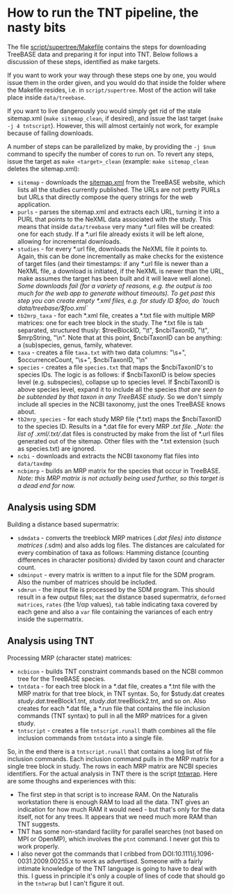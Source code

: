 How to run the TNT pipeline, the nasty bits
===========================================

The file [script/supertree/Makefile](https://github.com/TreeBASE/supertreebase/blob/master/script/supertree/Makefile) 
contains the steps for downloading TreeBASE data and preparing it for input into TNT. Below follows a discussion of
these steps, identified as make targets. 

If you want to work your way through these steps one by one, you would issue them in the order given, and you would do 
that inside the folder where the Makefile resides, i.e. in `script/supertree`. Most of the action will take place 
inside `data/treebase`. 

If you want to live dangerously you would simply get rid of the stale sitemap.xml (`make sitemap_clean`, if desired), 
and issue the last target (`make -j 4 tntscript`). However, this will almost certainly not work, for example because 
of failing downloads. 

A number of steps can be parallelized by make, by providing the `-j $num` command to specify the number of cores to 
run on. To revert any steps, issue the target as `make <target>_clean` (example: `make sitemap_clean` deletes the
sitemap.xml):

- `sitemap` - downloads the [sitemap.xml](http://treebase.org/treebase-web/sitemap.xml) from the TreeBASE website,
which lists all the studies currently published. The URLs are not pretty PURLs but URLs that directly compose the
query strings for the web application.
- `purls` - parses the sitemap.xml and extracts each URL, turning it into a PURL that points to the NeXML data
associated with the study. This means that inside `data/treebase` very many *.url files will be created: one for
each study. If a *.url file already exists it will be left alone, allowing for incremental downloads.
- `studies` - for every *.url file, downloads the NeXML file it points to. Again, this can be done incrementally
as make checks for the existence of target files (and their timestamps: if any *.url file is newer than a NeXML
file, a download is initiated, if the NeXML is newer than the URL, make assumes the target has been built and it
will leave well alone). _Some downloads fail (for a variety of reasons, e.g. the output is too much for
the web app to generate without timeouts). To get past this step you can create empty *.xml files, e.g. for 
study ID $foo, do `touch data/treebase/$foo.xml`_
- `tb2mrp_taxa` - for each *.xml file, creates a *.txt file with multiple MRP matrices: one for each tree block in
the study. The *.txt file is tab separated, structured thusly: $treeBlockID, "\t", $ncbiTaxonID, "\t", $mrpString, "\n".
Note that at this point, $ncbiTaxonID can be anything: a (sub)species, genus, family, whatever.
- `taxa` - creates a file `taxa.txt` with two data columns: "\s+", $occurrenceCount, "\s+", $ncbiTaxonID, "\n"
- `species` - creates a file `species.txt` that maps the $ncbiTaxonID's to species IDs. The logic is as follows: if 
$ncbiTaxonID is below species level (e.g. subspecies), collapse up to species level. If $ncbiTaxonID is above species
level, expand it to include all the species _that are seen to be subtended by that taxon in any TreeBASE study_. So we
don't simply include all species in the NCBI taxonomy, just the ones TreeBASE knows about.
- `tb2mrp_species` - for each study MRP file (*.txt) maps the $ncbiTaxonID to the species ID. Results in a *.dat
file for every MRP *.txt file. _Note: the list of *.xml/*.txt/*.dat files is constructed by make from the list
of *.url files generated out of the sitemap. Other files with the *.txt extension (such as species.txt) are ignored.
- `ncbi` - downloads and extracts the NCBI taxonomy flat files into `data/taxdmp`
- `ncbimrp` - builds an MRP matrix for the species that occur in TreeBASE. _Note: this MRP matrix is not actually being
used further, so this target is a dead end for now._

Analysis using SDM 
------------------------------

Building a distance based supermatrix:
- `sdmdata` - converts the treeblock MRP matrices (*.dat files) into distance matrices (*.sdm) and also adds log files.
The distances are calculated for every combination of taxa as follows: Hamming distance (counting differences in character
positions) divided by taxon count and character count.
- `sdminput` - every matrix is written to a input file for the SDM program. Also the number of matrices should be included.
- `sdmrun` - the input file is processed by the SDM program. This should result in a few output files; `mat` the distance 
based supermatrix, `deformed matrices`, `rates` (the 1/αp values), `tab` table indicating taxa covered by each gene and 
also a `var` file containing the variances of each entry inside the supermatrix. 

Analysis using TNT 
------------------------------

Processing MRP (character state) matrices:

- `ncbicon` - builds TNT constraint commands based on the NCBI common tree for the TreeBASE species.
- `tntdata` - for each tree block in a *.dat file, creates a *.tnt file with the MRP matrix for that tree block, in TNT
syntax. So, for $study.dat creates $study.dat.$treeBlock1.tnt, $study.dat.$treeBlock2.tnt, and so on. Also creates 
for each *.dat file, a *.run file that contains the file inclusion commands (TNT syntax) to pull in all the MRP
matrices for a given study.
- `tntscript` - creates a file `tntscript.runall` thath combines all the file inclusion commands from `tntdata` into a 
single file.

So, in the end there is a `tntscript.runall` that contains a long list of file inclusion commands. Each inclusion command
pulls in the MRP matrix for a single tree block in study. The rows in each MRP matrix are NCBI species identifiers.
For the actual analysis in TNT there is the script [tntwrap](https://github.com/TreeBASE/supertreebase/tree/master/data/treebase/tntwrap). Here are some thoughs and
experiences with this:
- The first step in that script is to increase RAM. On the Naturalis workstation there is enough RAM to load all the data. 
TNT gives an indication for how much RAM it would need - but that's only for the data itself, not for any trees. 
It appears that we need much more RAM than TNT suggests.
- TNT has some non-standard facility for parallel searches (not based on MPI or OpenMP), which involves the `ptnt`
command. I never got this to work properly.
- I also never got the commands that I cribbed from DOI:10.1111/j.1096-0031.2009.00255.x to work as advertised. Someone
with a fairly intimate knowledge of the TNT language is going to have to deal with this. I guess in principle it's
only a couple of lines of code that should go in the `tntwrap` but I can't figure it out.


